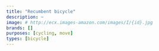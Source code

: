 ```yaml
---
title: "Recumbent bicycle"
description: ~
image: # http://ecx.images-amazon.com/images/I/{id}.jpg
brands: []
purposes: [cycling, move]
types: [bicycle]
---
```


